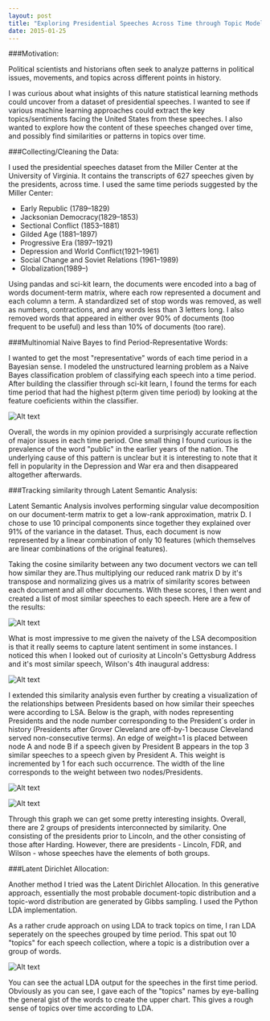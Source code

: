 ```yaml
---
layout: post
title: "Exploring Presidential Speeches Across Time through Topic Modeling"
date: 2015-01-25
---
```


###Motivation:

Political scientists and historians often seek to analyze patterns in political issues, movements, and topics across different points in history. 

I was curious about what insights of this nature statistical learning methods could uncover from a dataset of presidential speeches. I wanted to see if various machine learning approaches could extract the key topics/sentiments facing the United States from these speeches. I also wanted to explore how the content of these speeches changed over time, and possibly find similarities or patterns in topics over time. 


###Collecting/Cleaning the Data:

I used the presidential speeches dataset from the Miller Center at the University of Virginia. It contains the transcripts of 627 speeches given by the presidents, across time. I used the same time periods suggested by the Miller Center:

* Early Republic (1789–1829)
* Jacksonian Democracy(1829–1853)
* Sectional Conflict (1853–1881)
* Gilded Age (1881–1897)
* Progressive Era (1897–1921)
* Depression and World Conflict(1921–1961)
* Social Change and Soviet Relations (1961–1989)
* Globalization(1989–)

Using pandas and sci-kit learn, the documents were encoded into a bag of words document-term matrix, where each row represented a document and each column a term. A standardized set of stop words was removed, as well as numbers, contractions, and any words less than 3 letters long. I also removed words that appeared in either over 90% of documents (too frequent to be useful) and less than 10% of documents (too rare).


###Multinomial Naive Bayes to find Period-Representative Words:

I wanted to get the most "representative" words of each time period in a Bayesian sense. I modeled the unstructured learning problem as a Naive Bayes classification problem of classifying each speech into a time period. After building the classifier through sci-kit learn, I found the terms for each time period that had the highest p(term given time period) by looking at the feature coeficients within the classifier.

![Alt text](http://advaitchauhan.github.io/img/speeches/nb.png "Most Indicative Words per Time Period")


Overall, the words in my opinion provided a surprisingly accurate reflection of major issues in each time period. One small thing I found curious is the prevalence of the word "public" in the earlier years of the nation. The underlying cause of this pattern is unclear but it is interesting to note that it fell in popularity in the Depression and War era and then disappeared altogether afterwards.


###Tracking similarity through Latent Semantic Analysis:

Latent Semantic Analysis involves performing singular value decomposition on our document-term matrix to get a low-rank approximation, matrix D. I chose to use 10 principal components since together they explained over 91% of the variance in the dataset. Thus, each document is now represented by a linear combination of only 10 features (which themselves are linear combinations of the original features). 
 
Taking the cosine similarity between any two document vectors we can tell how similar they are.Thus multiplying our reduced rank matrix D by it's transpose and normalizing gives us a matrix of similarity scores between each document and all other documents. With these scores, I then went and created a list of most similar speeches to each speech. Here are a few of the results:

![Alt text](http://advaitchauhan.github.io/img/speeches/lsa_examples.png)

What is most impressive to me given the naivety of the LSA decomposition is that it really seems to capture latent sentiment in some instances. I noticed this when I looked out of curiosity at Lincoln's Gettysburg Address and it's most similar speech, Wilson's 4th inaugural address:

![Alt text](http://advaitchauhan.github.io/img/speeches/lsa_case.png )

I extended this similarity analysis even further by creating a visualization of the relationships between Presidents based on how similar their speeches were according to LSA.  Below is the graph, with nodes representing Presidents and the node number corresponding to the President`s order in history (Presidents after Grover Cleveland are off-by-1 because Cleveland served non-consecutive terms). An edge of weight=1 is placed between node A and node B if a speech given by President B appears in the top 3 similar speeches to a speech given by President A.  This weight is incremented by 1 for each such occurrence.  The width of the line corresponds to the weight between two nodes/Presidents.

![Alt text](http://advaitchauhan.github.io/img/speeches/lsa_graph.png)

![Alt text](http://advaitchauhan.github.io/img/speeches/legend.png)

Through this graph we can get some pretty interesting insights. Overall, there are 2 groups of presidents interconnected by similarity. One consisting of the presidents prior to Lincoln, and the other consisting of those after Harding. However, there are presidents - Lincoln, FDR, and Wilson - whose speeches have the elements of both groups. 

###Latent Dirichlet Allocation:

Another method I tried was the Latent Dirichlet Allocation. In this generative approach, essentially the most probable document-topic distribution and a topic-word distribution are generated by Gibbs sampling. I used the Python LDA implementation.

As a rather crude approach on using LDA to track topics on time, I ran LDA seperately on the speeches grouped by time period. This spat out 10 "topics" for each speech collection, where a topic is a distribution over a group of words. 

![Alt text](http://advaitchauhan.github.io/img/speeches/lda_full.png )

You can see the actual LDA output for the speeches in the first time period. Obviously as you can see, I gave each of the "topics" names by eye-balling the general gist of the words to create the upper chart.  This gives a rough sense of topics over time according to LDA. 


